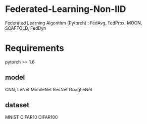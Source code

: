 # Federated-Learning-Non-IID
Federated Learning Algorithm (Pytorch) : FedAvg, FedProx, MOON, SCAFFOLD, FedDyn


# Requirements
pytorch >= 1.6

## model
CNN, LeNet MobileNet ResNet GoogLeNet

## dataset 
MNIST CIFAR10 CIFAR100
